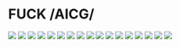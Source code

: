 # FUCK /AICG/

![](https://c6.kemono.su/data/49/a1/49a1529fb0c3aec20c2da3aa42d8acbf1b72b35ef3a5f09c322082a2dce115cd.png)
![](https://c5.kemono.su/data/91/0e/910e99d39b6ba3d326acac81a1b6dcb5ca5208fbe5224373184aeed7e356e4ea.png)
![](https://c4.kemono.su/data/9b/f2/9bf29ddf83173bb9d9ad7fefb074ecd6b2e355a35126b5a76fc5ee91cedc2d6b.png)
![](https://c4.kemono.su/data/b8/06/b806d6653e772593261f06667d63d1bff7a3c70c79ee1f326437a497b1c3d39e.png)
![](https://c5.kemono.su/data/9f/c8/9fc875ace64f80367d1c3d6381fdfcc2546379f237d881dbf22a262d5a3643c2.jpg)
![](https://c3.kemono.su/data/8e/0d/8e0d42fff3f05841b4899271316476148d57889397af39ed37b87580605b21b0.png)
![](https://c5.kemono.su/data/11/7e/117e8062952a7a0af09fc7817ea7b013828a02c19736a0287ddfe389c7d7902e.png)
![](https://c1.kemono.su/data/f7/59/f7591bd23ed7bc765572721ce6bb8654912d4593b600fa7bdef7e4614a80a94c.jpg)
![](https://c2.kemono.su/data/ce/52/ce527026dc1297a42763750cb5a0131fe5d77b920f63362a09880fd0f9e4ba46.jpg)
![](https://c1.kemono.su/data/d0/16/d016ef86e1c816ac211b7707bd929580dbb98154e4c37e81205e40b38e4e1c00.jpg)
![](https://c3.kemono.su/data/5e/0c/5e0c41465f29776ed0a17b4845656c0761c67bcd9ca66962a83cb9876f083548.jpg)
![](https://c2.kemono.su/data/a7/8b/a78b16de5beae62c0f9878b8c867fd3a959f188fc487e1d7a9f55f70315da5f1.jpg)
![](https://c6.kemono.su/data/ea/87/ea872b982a6552ad8bc9020c8216bdedaeaee93b3fecb701e13db912cd9766ae.jpg)
![](https://c3.kemono.su/data/26/8b/268b5cb1ec44332e01464706362539f7bd9502f267ac4dddf8da8a2f61af08b8.jpg)
![](https://c4.kemono.su/data/fd/dc/fddcd0b4c246a3623154dd4229a79a0f3da9bcde53ccf489cde955c29914d253.png)
![](https://c3.kemono.su/data/79/6b/796b09643b69141f2d063e684b7cf4101f0cb95e92cfa39540782511782db160.jpg)
![](https://c6.kemono.su/data/bf/c6/bfc637295ff75294388dc3292b7af9811ad405079d3633641abe65c422312bc7.png)